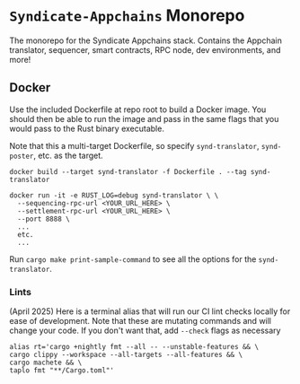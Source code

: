 # `Syndicate-Appchains` Monorepo

The monorepo for the Syndicate Appchains stack. Contains the Appchain translator, sequencer, smart contracts, RPC node, dev environments, and more!

## Docker

Use the included Dockerfile at repo root to build a Docker image. You should then be able to run the image and pass in the same flags
that you would pass to the Rust binary executable.

Note that this a multi-target Dockerfile, so specify `synd-translator`, `synd-poster`, etc. as the target.

```
docker build --target synd-translator -f Dockerfile . --tag synd-translator

docker run -it -e RUST_LOG=debug synd-translator \ \
  --sequencing-rpc-url <YOUR_URL_HERE> \
  --settlement-rpc-url <YOUR_URL_HERE> \
  --port 8888 \
  ...
  etc.
  ...
```

Run `cargo make print-sample-command` to see all the options for the `synd-translator`.

### Lints
(April 2025)
Here is a terminal alias that will run our CI lint checks locally for ease of development. Note that these are mutating commands and will change your code. If you don't want that, add `--check` flags as necessary

```
alias rt='cargo +nightly fmt --all -- --unstable-features && \
cargo clippy --workspace --all-targets --all-features && \
cargo machete && \
taplo fmt "**/Cargo.toml"'
```
